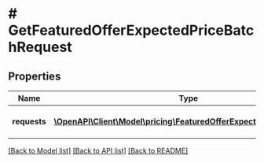 # # GetFeaturedOfferExpectedPriceBatchRequest

## Properties

Name | Type | Description | Notes
------------ | ------------- | ------------- | -------------
**requests** | [**\OpenAPI\Client\Model\pricing\FeaturedOfferExpectedPriceRequest[]**](FeaturedOfferExpectedPriceRequest.md) | A batched list of FOEP requests. | [optional]

[[Back to Model list]](../../README.md#models) [[Back to API list]](../../README.md#endpoints) [[Back to README]](../../README.md)
